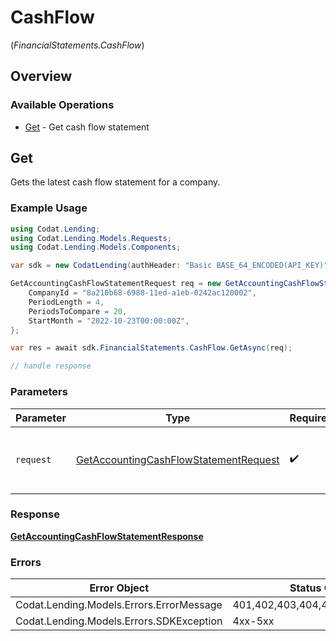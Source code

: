 # CashFlow
(*FinancialStatements.CashFlow*)

## Overview

### Available Operations

* [Get](#get) - Get cash flow statement

## Get

Gets the latest cash flow statement for a company.

### Example Usage

```csharp
using Codat.Lending;
using Codat.Lending.Models.Requests;
using Codat.Lending.Models.Components;

var sdk = new CodatLending(authHeader: "Basic BASE_64_ENCODED(API_KEY)");

GetAccountingCashFlowStatementRequest req = new GetAccountingCashFlowStatementRequest() {
    CompanyId = "8a210b68-6988-11ed-a1eb-0242ac120002",
    PeriodLength = 4,
    PeriodsToCompare = 20,
    StartMonth = "2022-10-23T00:00:00Z",
};

var res = await sdk.FinancialStatements.CashFlow.GetAsync(req);

// handle response
```

### Parameters

| Parameter                                                                                               | Type                                                                                                    | Required                                                                                                | Description                                                                                             |
| ------------------------------------------------------------------------------------------------------- | ------------------------------------------------------------------------------------------------------- | ------------------------------------------------------------------------------------------------------- | ------------------------------------------------------------------------------------------------------- |
| `request`                                                                                               | [GetAccountingCashFlowStatementRequest](../../Models/Requests/GetAccountingCashFlowStatementRequest.md) | :heavy_check_mark:                                                                                      | The request object to use for the request.                                                              |

### Response

**[GetAccountingCashFlowStatementResponse](../../Models/Requests/GetAccountingCashFlowStatementResponse.md)**

### Errors

| Error Object                             | Status Code                              | Content Type                             |
| ---------------------------------------- | ---------------------------------------- | ---------------------------------------- |
| Codat.Lending.Models.Errors.ErrorMessage | 401,402,403,404,409,429,500,503          | application/json                         |
| Codat.Lending.Models.Errors.SDKException | 4xx-5xx                                  | */*                                      |
